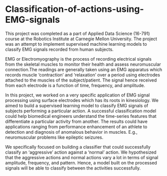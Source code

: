 # Classification-of-actions-using-EMG-signals

This project was completed as a part of Applied Data Science (16-791) course at the Robotics Institute at Carnegie Mellon University. 
The project was an attempt to implement supervised machine learning models to classify EMG signals recorded from human subjects. 

EMG or Electromyography is the process of recording electrical signals from the skeletal muscles to monitor their health and assess neuromuscular connection.The readings are generally taken using an EMG apparatus which records muscle ‘contraction’ and ‘relaxation’ over a period using electrodes attached to the muscles of the subject/patient. The signal hence received from each electrode is a function of time, frequency, and amplitude. 

In this project, we worked on a very specific application of EMG signal processing using surface electrodes which has its roots in kinesiology. We aimed to build a supervised learning model to classify EMG signals of subjects performing a particular action. A successful classification model could help biomedical engineers understand the time-series features that differentiate a particular activity from another. The results could have applications ranging from performance enhancement of an athlete to detection and diagnosis of anomalous behavior in muscles. E.g., neuromuscular problems like epileptic seizures.

We specifically focused on building a classifier that could successfully classify an ‘aggressive’ action against a ‘normal’ action. We hypothesized that the aggressive actions and normal actions vary a lot in terms of signal amplitude, frequency, and pattern. Hence, a model built on the processed signals will be able to classify between the activities successfully.
